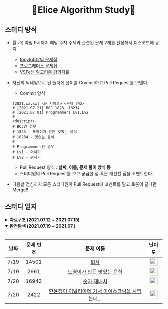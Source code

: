<div align="center">
  <h1>🥕Elice Algorithm Study🥕</h1>
</div>

## 스터디 방식

- 월~목 아침 9시까지 해당 주차 주제와 관련된 문제 2개를 선정해서 디스코드에 공지

  - [tony9402님 문제집](https://github.com/tony9402/baekjoon)
  - [프로그래머스 문제집](https://programmers.co.kr/learn/challenges)
  - [VSFe님 알고리즘 강의자료](https://github.com/VSFe/Algorithm_Study/tree/main/Concept/New)

- 자신의 닉네임으로 된 폴더에 풀이를 Commit하고 Pull Request를 보낸다.
  - Commit 양식
  ```
  [2021.xx.xx] <푼 사이트> <문제 번호>
  # [2021.07.21] BOJ 1823, 18234
  # [2021.07.01] Programmers Lv1,Lv2
  #
  <descript>
  # BOJ인 경우
  # 1823 - 도영이가 만든 맛있는 음식
  # 18234 - 맛없는 음식
  #
  # Programmers인 경우
  # Lv1 - 더하기
  # Lv2 - 뭐시기
  ```
  - Pull Request 양식
    : **날짜, 이름, 문제 풀이 방식 등**
  - 스터디원의 Pull Request를 보고 궁금한 점 혹은 개선할 점을 코멘트한다.
- 다음날 점심까지 모든 스터디원이 Pull Request에 코멘트를 달고 토론이 끝나면 Merge!!

## 스터디 일지

<details markdown="1">
<summary><strong>자료구조 (2021.07.12 ~ 2021.07.15)</strong></summary>

<br/>

| 날짜 | 문제 번호 |                                                  문제 이름                                                  |                                          난이도                                           |
| :--: | :-------: | :---------------------------------------------------------------------------------------------------------: | :---------------------------------------------------------------------------------------: |
| 7/12 |   5430    |                    <a href="https://www.acmicpc.net/problem/5430" target="_blank">AC</a>                    | <img height="25px" width="25px" src="https://d2gd6pc034wcta.cloudfront.net/tier/11.svg"/> |
| 7/12 |   2075    |               <a href="https://www.acmicpc.net/problem/2075" target="_blank">N번째 큰 수</a>                | <img height="25px" width="25px" src="https://d2gd6pc034wcta.cloudfront.net/tier/11.svg"/> |
| 7/13 |   42577   | <a href="https://programmers.co.kr/learn/courses/30/lessons/42577" target="_blank">[해시] 전화번호 목록</a> |                                            Lv2                                            |
| 7/13 |   42586   |          <a href="https://programmers.co.kr/learn/courses/30/lessons/42586">[스택/큐] 기능개발</a>          |                                            Lv2                                            |
| 7/14 |   17413   |              <a href="https://www.acmicpc.net/problem/17413" target="_blank">단어 뒤집기2</a>               | <img height="25px" width="25px" src="https://d2gd6pc034wcta.cloudfront.net/tier/8.svg"/>  |
| 7/14 |   2800    |                 <a href="https://www.acmicpc.net/problem/2800" target="_blank">괄호제거</a>                 | <img height="25px" width="25px" src="https://d2gd6pc034wcta.cloudfront.net/tier/11.svg"/> |
| 7/15 |   1966    |                <a href="https://www.acmicpc.net/problem/1966" target="_blank">프린터 큐</a>                 | <img height="25px" width="25px" src="https://d2gd6pc034wcta.cloudfront.net/tier/8.svg"/>  |
| 7/15 |   14425   |               <a href="https://www.acmicpc.net/problem/14425" target="_blank">문자열 집합</a>               | <img height="25px" width="25px" src="https://d2gd6pc034wcta.cloudfront.net/tier/8.svg"/>  |

</details>

<details markdown="1" open>
<summary><strong>완전탐색 (2021.07.19 ~ 2021.07.)</strong></summary>

<br/>

| 날짜 | 문제 번호 |                                                      문제 이름                                                       |                                          난이도                                           |
| :--: | :-------: | :------------------------------------------------------------------------------------------------------------------: | :---------------------------------------------------------------------------------------: |
| 7/19 |   14501   |                       <a href="https://www.acmicpc.net/problem/14501" target="_blank">퇴사</a>                       | <img height="25px" width="25px" src="https://d2gd6pc034wcta.cloudfront.net/tier/7.svg"/>  |
| 7/19 |   2961    |             <a href="https://www.acmicpc.net/problem/2961" target="_blank">도영이가 만든 맛있는 음식</a>             | <img height="25px" width="25px" src="https://d2gd6pc034wcta.cloudfront.net/tier/10.svg"/> |
| 7/20 |   16943   |                   <a href="https://www.acmicpc.net/problem/16943" target="_blank">숫자 재배치</a>                    | <img height="25px" width="25px" src="https://d2gd6pc034wcta.cloudfront.net/tier/10.svg"/> |
| 7/20 |   2422    | <a href="https://www.acmicpc.net/problem/2422" target="_blank">한윤정이 이탈리아에 가서 아이스크림을 사먹는데...</a> | <img height="25px" width="25px" src="https://d2gd6pc034wcta.cloudfront.net/tier/6.svg"/>  |

</details>

<!-- ### 📖 오늘의 문제

|  작성일  | 출처 |                                                   문제                                                    | 카테고리 | 난이도 |                     제출 기록                     |
| :------: | :--: | :-------------------------------------------------------------------------------------------------------: | :------: | :----: | :-----------------------------------------------: |
| 21.07.15 | 백준 | [프린터 큐](https://www.acmicpc.net/problem/1966)<br>[문자열 집합](https://www.acmicpc.net/problem/14425) | 자료구조 |        | 임희지 🥕🥕<br>이정규 🥕🥕<br>전진성 🥕🥕<br>함시연 🥕🥕<br> | -->
